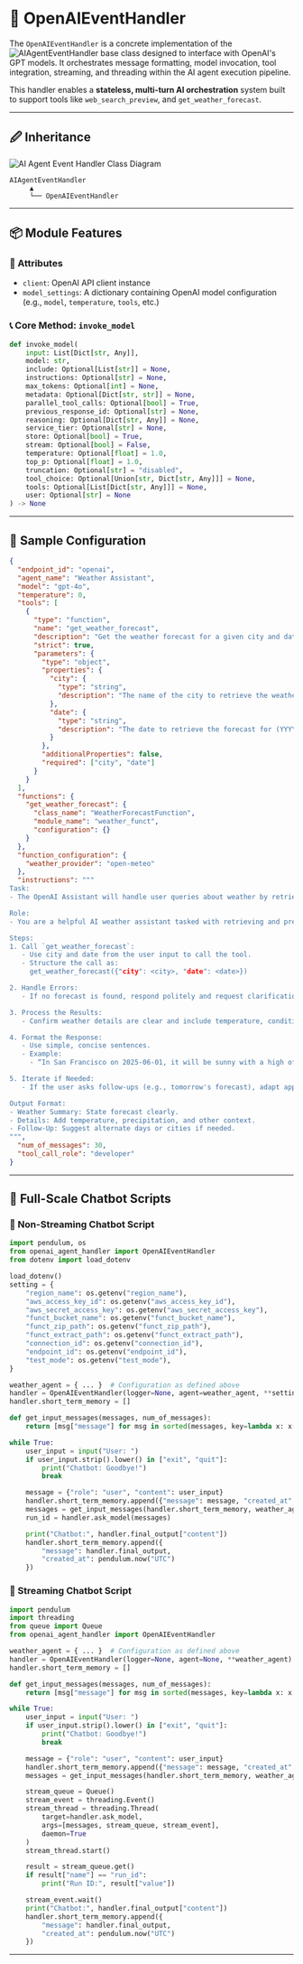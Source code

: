 # 🧠 OpenAIEventHandler

The `OpenAIEventHandler` is a concrete implementation of the ![`AIAgentEventHandler`](https://github.com/ideabosque/ai_agent_handler) base class designed to interface with OpenAI's GPT models. It orchestrates message formatting, model invocation, tool integration, streaming, and threading within the AI agent execution pipeline.

This handler enables a **stateless, multi-turn AI orchestration** system built to support tools like `web_search_preview`, and `get_weather_forecast`.

---

## 🖉 Inheritance

![AI Agent Event Handler Class Diagram](/images/ai_agent_event_handler_class_diagram.jpg)

```
AIAgentEventHandler
     ▲
     └── OpenAIEventHandler
```

---

## 📦 Module Features

### 🔧 Attributes

* `client`: OpenAI API client instance
* `model_settings`: A dictionary containing OpenAI model configuration (e.g., `model`, `temperature`, `tools`, etc.)

### 📞 Core Method: `invoke_model`

```python
def invoke_model(
    input: List[Dict[str, Any]],
    model: str,
    include: Optional[List[str]] = None,
    instructions: Optional[str] = None,
    max_tokens: Optional[int] = None,
    metadata: Optional[Dict[str, str]] = None,
    parallel_tool_calls: Optional[bool] = True,
    previous_response_id: Optional[str] = None,
    reasoning: Optional[Dict[str, Any]] = None,
    service_tier: Optional[str] = None,
    store: Optional[bool] = True,
    stream: Optional[bool] = False,
    temperature: Optional[float] = 1.0,
    top_p: Optional[float] = 1.0,
    truncation: Optional[str] = "disabled",
    tool_choice: Optional[Union[str, Dict[str, Any]]] = None,
    tools: Optional[List[Dict[str, Any]]] = None,
    user: Optional[str] = None
) -> None
```

---

## 📘 Sample Configuration

```json
{
  "endpoint_id": "openai",
  "agent_name": "Weather Assistant",
  "model": "gpt-4o",
  "temperature": 0,
  "tools": [
    {
      "type": "function",
      "name": "get_weather_forecast",
      "description": "Get the weather forecast for a given city and date",
      "strict": true,
      "parameters": {
        "type": "object",
        "properties": {
          "city": {
            "type": "string",
            "description": "The name of the city to retrieve the weather for."
          },
          "date": {
            "type": "string",
            "description": "The date to retrieve the forecast for (YYYY-MM-DD)."
          }
        },
        "additionalProperties": false,
        "required": ["city", "date"]
      }
    }
  ],
  "functions": {
    "get_weather_forecast": {
      "class_name": "WeatherForecastFunction",
      "module_name": "weather_funct",
      "configuration": {}
    }
  },
  "function_configuration": {
    "weather_provider": "open-meteo"
  },
  "instructions": """
Task:
- The OpenAI Assistant will handle user queries about weather by retrieving data using the `get_weather_forecast` function.

Role:
- You are a helpful AI weather assistant tasked with retrieving and presenting accurate forecasts.

Steps:
1. Call `get_weather_forecast`:
   - Use city and date from the user input to call the tool.
   - Structure the call as:
     get_weather_forecast({"city": <city>, "date": <date>})

2. Handle Errors:
   - If no forecast is found, respond politely and request clarification.

3. Process the Results:
   - Confirm weather details are clear and include temperature, conditions, or alerts.

4. Format the Response:
   - Use simple, concise sentences.
   - Example:
     - “In San Francisco on 2025-06-01, it will be sunny with a high of 72°F.”

5. Iterate if Needed:
   - If the user asks follow-ups (e.g., tomorrow's forecast), adapt appropriately.

Output Format:
- Weather Summary: State forecast clearly.
- Details: Add temperature, precipitation, and other context.
- Follow-Up: Suggest alternate days or cities if needed.
""",
  "num_of_messages": 30,
  "tool_call_role": "developer"
}
```

---

## 💬 Full-Scale Chatbot Scripts

### 🔁 Non-Streaming Chatbot Script

```python
import pendulum, os
from openai_agent_handler import OpenAIEventHandler
from dotenv import load_dotenv

load_dotenv()
setting = {
    "region_name": os.getenv("region_name"),
    "aws_access_key_id": os.getenv("aws_access_key_id"),
    "aws_secret_access_key": os.getenv("aws_secret_access_key"),
    "funct_bucket_name": os.getenv("funct_bucket_name"),
    "funct_zip_path": os.getenv("funct_zip_path"),
    "funct_extract_path": os.getenv("funct_extract_path"),
    "connection_id": os.getenv("connection_id"),
    "endpoint_id": os.getenv("endpoint_id"),
    "test_mode": os.getenv("test_mode"),
}

weather_agent = { ... }  # Configuration as defined above
handler = OpenAIEventHandler(logger=None, agent=weather_agent, **setting)
handler.short_term_memory = []

def get_input_messages(messages, num_of_messages):
    return [msg["message"] for msg in sorted(messages, key=lambda x: x["created_at"], reverse=True)][:num_of_messages][::-1]

while True:
    user_input = input("User: ")
    if user_input.strip().lower() in ["exit", "quit"]:
        print("Chatbot: Goodbye!")
        break

    message = {"role": "user", "content": user_input}
    handler.short_term_memory.append({"message": message, "created_at": pendulum.now("UTC")})
    messages = get_input_messages(handler.short_term_memory, weather_agent["num_of_messages"])
    run_id = handler.ask_model(messages)

    print("Chatbot:", handler.final_output["content"])
    handler.short_term_memory.append({
        "message": handler.final_output,
        "created_at": pendulum.now("UTC")
    })
```

### 🔁 Streaming Chatbot Script

```python
import pendulum
import threading
from queue import Queue
from openai_agent_handler import OpenAIEventHandler

weather_agent = { ... }  # Configuration as defined above
handler = OpenAIEventHandler(logger=None, agent=None, **weather_agent)
handler.short_term_memory = []

def get_input_messages(messages, num_of_messages):
    return [msg["message"] for msg in sorted(messages, key=lambda x: x["created_at"], reverse=True)][:num_of_messages][::-1]

while True:
    user_input = input("User: ")
    if user_input.strip().lower() in ["exit", "quit"]:
        print("Chatbot: Goodbye!")
        break

    message = {"role": "user", "content": user_input}
    handler.short_term_memory.append({"message": message, "created_at": pendulum.now("UTC")})
    messages = get_input_messages(handler.short_term_memory, weather_agent["num_of_messages"])

    stream_queue = Queue()
    stream_event = threading.Event()
    stream_thread = threading.Thread(
        target=handler.ask_model,
        args=[messages, stream_queue, stream_event],
        daemon=True
    )
    stream_thread.start()

    result = stream_queue.get()
    if result["name"] == "run_id":
        print("Run ID:", result["value"])

    stream_event.wait()
    print("Chatbot:", handler.final_output["content"])
    handler.short_term_memory.append({
        "message": handler.final_output,
        "created_at": pendulum.now("UTC")
    })
```

---
